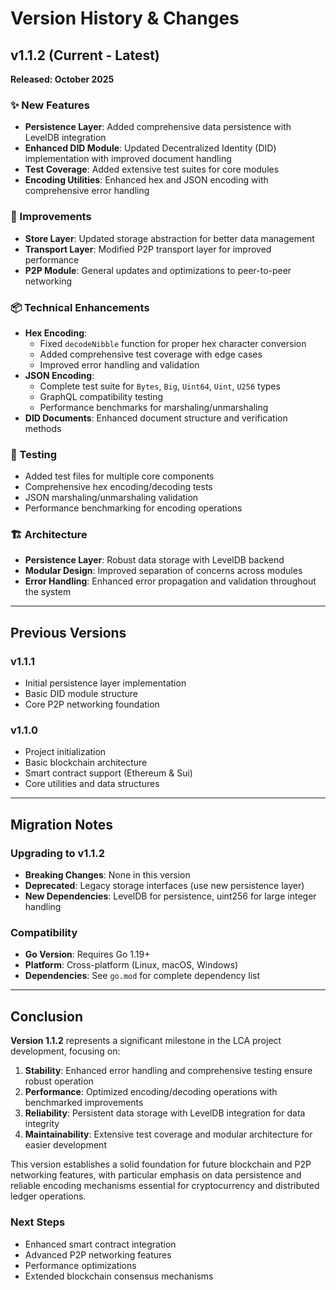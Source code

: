 # Version History & Changes

## v1.1.2 (Current - Latest)
**Released: October 2025**

### ✨ New Features
- **Persistence Layer**: Added comprehensive data persistence with LevelDB integration
- **Enhanced DID Module**: Updated Decentralized Identity (DID) implementation with improved document handling
- **Test Coverage**: Added extensive test suites for core modules
- **Encoding Utilities**: Enhanced hex and JSON encoding with comprehensive error handling

### 🔧 Improvements  
- **Store Layer**: Updated storage abstraction for better data management
- **Transport Layer**: Modified P2P transport layer for improved performance
- **P2P Module**: General updates and optimizations to peer-to-peer networking

### 📦 Technical Enhancements
- **Hex Encoding**: 
  - Fixed `decodeNibble` function for proper hex character conversion
  - Added comprehensive test coverage with edge cases
  - Improved error handling and validation
- **JSON Encoding**:
  - Complete test suite for `Bytes`, `Big`, `Uint64`, `Uint`, `U256` types
  - GraphQL compatibility testing
  - Performance benchmarks for marshaling/unmarshaling
- **DID Documents**: Enhanced document structure and verification methods

### 🧪 Testing
- Added test files for multiple core components
- Comprehensive hex encoding/decoding tests
- JSON marshaling/unmarshaling validation
- Performance benchmarking for encoding operations

### 🏗️ Architecture
- **Persistence Layer**: Robust data storage with LevelDB backend
- **Modular Design**: Improved separation of concerns across modules
- **Error Handling**: Enhanced error propagation and validation throughout the system

---

## Previous Versions

### v1.1.1
- Initial persistence layer implementation
- Basic DID module structure
- Core P2P networking foundation

### v1.1.0  
- Project initialization
- Basic blockchain architecture
- Smart contract support (Ethereum & Sui)
- Core utilities and data structures

---

## Migration Notes

### Upgrading to v1.1.2
- **Breaking Changes**: None in this version
- **Deprecated**: Legacy storage interfaces (use new persistence layer)
- **New Dependencies**: LevelDB for persistence, uint256 for large integer handling

### Compatibility
- **Go Version**: Requires Go 1.19+
- **Platform**: Cross-platform (Linux, macOS, Windows)
- **Dependencies**: See `go.mod` for complete dependency list

---

## Conclusion

**Version 1.1.2** represents a significant milestone in the LCA project development, focusing on:

1. **Stability**: Enhanced error handling and comprehensive testing ensure robust operation
2. **Performance**: Optimized encoding/decoding operations with benchmarked improvements  
3. **Reliability**: Persistent data storage with LevelDB integration for data integrity
4. **Maintainability**: Extensive test coverage and modular architecture for easier development

This version establishes a solid foundation for future blockchain and P2P networking features, with particular emphasis on data persistence and reliable encoding mechanisms essential for cryptocurrency and distributed ledger operations.

### Next Steps
- Enhanced smart contract integration
- Advanced P2P networking features  
- Performance optimizations
- Extended blockchain consensus mechanisms